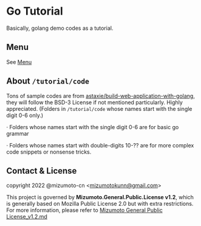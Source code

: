 # Go Tutorial

Basically, golang demo codes as a tutorial.

## Menu

See [Menu](/tutorial/preface.md)

## About `/tutorial/code`

Tons of sample codes are from [astaxie/build-web-application-with-golang](https://github.com/astaxie/build-web-application-with-golang), they will follow the BSD-3 License if not mentioned particularly. Highly appreciated. (Folders in `/tutorial/code` whose names start with the single digit 0-6 only.)

· Folders whose names start with the single digit 0-6 are for basic go grammar

· Folders whose names start with double-digits 10-?? are for more complex code snippets or nonsense tricks.

## Contact & License

copyright 2022 @mizumoto-cn \<mizumotokunn@gmail.com\>

This project is governed by **Mizumoto.General.Public.License v1.2**, which is generally based on Mozilla Public License 2.0 but with extra restrictions. For more information, please refer to [Mizumoto General Public License_v1.2.md](/License/Mizumoto%20General%20Public%20License%20v1.2.md)
